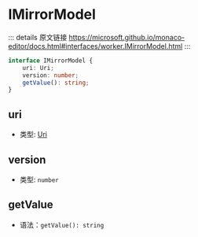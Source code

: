 # IMirrorModel
        
::: details 原文链接
https://microsoft.github.io/monaco-editor/docs.html#interfaces/worker.IMirrorModel.html
:::

```ts
interface IMirrorModel {
    uri: Uri;
    version: number;
    getValue(): string;
}
```

## uri
- 类型: [Uri](/api/Uri.md)

## version
- 类型: `number`

## getValue
- 语法：`getValue(): string`
